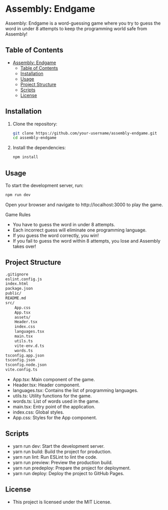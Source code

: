 # Assembly: Endgame

Assembly: Endgame is a word-guessing game where you try to guess the word in under 8 attempts to keep the programming world safe from Assembly!

## Table of Contents

- [Assembly: Endgame](#assembly-endgame)
  - [Table of Contents](#table-of-contents)
  - [Installation](#installation)
  - [Usage](#usage)
  - [Project Structure](#project-structure)
  - [Scripts](#scripts)
  - [License](#license)

## Installation

1. Clone the repository:

   ```sh
   git clone https://github.com/your-username/assembly-endgame.git
   cd assembly-endgame
   ```

2. Install the dependencies:
   ```sh
   npm install
   ```

## Usage

To start the development server, run:

```sh
npm run dev
```

Open your browser and navigate to http://localhost:3000 to play the game.

Game Rules

- You have to guess the word in under 8 attempts.
- Each incorrect guess will eliminate one programming language.
- If you guess the word correctly, you win!
- If you fail to guess the word within 8 attempts, you lose and Assembly takes over!

## Project Structure

```sh
.gitignore
eslint.config.js
index.html
package.json
public/
README.md
src/
    App.css
    App.tsx
    assets/
    Header.tsx
    index.css
    languages.tsx
    main.tsx
    utils.ts
    vite-env.d.ts
    words.ts
tsconfig.app.json
tsconfig.json
tsconfig.node.json
vite.config.ts
```

- App.tsx: Main component of the game.
- Header.tsx: Header component.
- languages.tsx: Contains the list of programming languages.
- utils.ts: Utility functions for the game.
- words.ts: List of words used in the game.
- main.tsx: Entry point of the application.
- index.css: Global styles.
- App.css: Styles for the App component.

## Scripts

- yarn run dev: Start the development server.
- yarn run build: Build the project for production.
- yarn run lint: Run ESLint to lint the code.
- yarn run preview: Preview the production build.
- yarn run predeploy: Prepare the project for deployment.
- yarn run deploy: Deploy the project to GitHub Pages.

## License

- This project is licensed under the MIT License.
